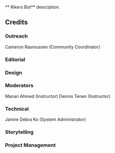 ** Rikers Bot** desrciption.

## Credits

### Outreach
Cameron Rasmussen (Community Coordinator)

### Editorial

### Design

### Moderators
Manan Ahmed (Instructor)
Dennis Tenen (Instructor)

### Technical
Janine Debra Ko (System Administrator)

### Storytelling

### Project Management



